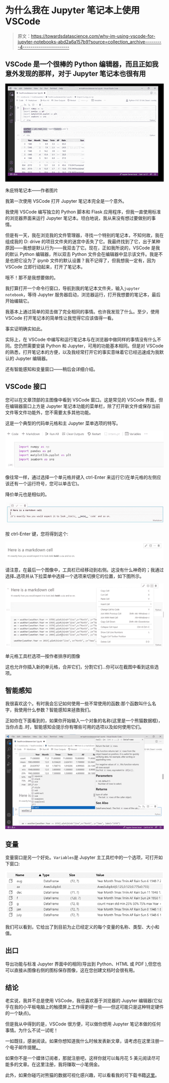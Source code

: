 # 为什么我在 Jupyter 笔记本上使用 VSCode

> 原文：<https://towardsdatascience.com/why-im-using-vscode-for-jupyter-notebooks-abd2a6a157b9?source=collection_archive---------4----------------------->

## VSCode 是一个很棒的 Python 编辑器，而且正如我意外发现的那样，对于 Jupyter 笔记本也很有用

![](img/05d8ca55b15d1fb7b19787b395f030ad.png)

朱庇特笔记本——作者图片

我第一次使用 VSCode 打开 Jupyter 笔记本完全是一个意外。

我使用 VSCode 编写独立的 Python 脚本和 Flask 应用程序，但我一直使用标准的浏览器界面来运行 Jupyter 笔记本。坦白地说，我从来没有想过要做别的事情。

但是有一天，我在浏览我的文件管理器，寻找一个特别的笔记本，不知何故，我在组成我的 D: drive 的项目文件夹的迷宫中丢失了它。我最终找到了它，出于某种原因——我想是默认行为——我双击了它。现在，正如我所说的，VSCode 是我的默认 Python 编辑器，所以双击 Python 文件会在编辑器中显示该文件。我是不是也把它设为了 *ipynb* 文件的默认设置？我不记得了，但我想我一定有，因为 VSCode 立即行动起来，打开了笔记本。

哦不！那不是我想要做的。

我打算打开一个命令行窗口，导航到我的笔记本文件夹，输入`jupyter notebook`，等待 Jupyter 服务器启动，浏览器运行，打开我想要的笔记本，最后开始编辑它。

我基本上通过简单的双击做了完全相同的事情。也许我发现了什么。至少，使用 VSCode 打开笔记本的简单性让我觉得它应该值得一看。

事实证明确实如此。

实际上，在 VSCode 中编写和运行笔记本与在浏览器中做同样的事情没有什么不同。您仍然需要安装 Python 和 Jupyter，可用的功能基本相同。但是对 VSCode 的熟悉，打开笔记本的方便，以及我经常打开它的事实意味着它已经迅速成为我默认的 Jupyter 编辑器。

还有智能感知和变量窗口——稍后会详细介绍。

## VSCode 接口

您可以在文章顶部的主图像中看到 VSCode 窗口。这是常见的 VSCode 界面，但在编辑器窗口上方是 Jupyter 笔记本功能的菜单栏，除了打开新文件或保存当前文件等文件功能外，您不需要太多其他功能。

这是一个典型的代码单元格和主 Jupyter 菜单选项的特写。

![](img/2ae637b90338e2d82c7c4524f5ece6dd.png)

像往常一样，通过选择一个单元格并键入 ctrl-Enter 来运行它(在单元格的左侧应该还有一个运行符号，您可以单击它)。

降价单元也是相似的。

![](img/2d4b4abfdd03cede5637805fb80b4572.png)

按 ctrl-Enter 键，您将得到这个:

![](img/7f782a5df861b20b2b4e6118e8b772f0.png)

请注意，在最后一个图像中，工具栏已经移动到右侧。这没有什么神奇的；我通过选择`…`选项并从下拉菜单中选择一个选项来切换它的位置，如下图所示。

![](img/c50c2a911943dcb5d0493d0341d36ded.png)

单元格工具栏选项—按作者排序的图像

这也允许你插入新的单元格，合并它们，分割它们…你可以在截图中看到这些选项。

## 智能感知

我很喜欢这个。有时我会忘记如何使用一些不常使用的函数:那个函数叫什么名字，我使用什么参数？智能感知来拯救我们。

正如你在下面看到的，如果你开始输入一个对象的名称(这里是一个熊猫数据框)，当你点击`.`时，智能感知会提示你有哪些可用的选项以及如何使用它们。

![](img/505fc6983303c732353100b52da67bf5.png)

## 变量

变量窗口是另一个好处。`Variables`是 Jupyter 主工具栏中的一个选项，可打开如下窗口:

![](img/7906f334a2806ceacb4af48c9cb9c874.png)

我们可以看到，它给出了到目前为止已经定义的每个变量的名称、类型、大小和值。

## 出口

导出功能与标准 Jupyter 界面中的相同(导出到 Python、HTML 或 PDF ),但您也可以直接从图像右侧的图标保存图像，这在您创建文档时会很有用。

## 结论

老实说，我并不总是使用 VSCode，我也喜欢基于浏览器的 Jupyter 编辑器(它似乎在我的小平板电脑上的触摸屏上工作得更好一些——但这可能只是这种特定硬件的一个缺点)。

但是我从中得到的是，VSCode 很方便，可以做你想用 Jupyter 笔记本做的任何事情。为什么不试一试呢！

一如既往，感谢阅读。如果你想知道我什么时候发表新文章，请考虑在这里注册一个电子邮件提醒[。](https://alan-jones.medium.com/subscribe)

如果你不是一个媒体订阅者，那就注册吧，这样你就可以每月花 5 美元阅读尽可能多的文章。在这里注册，我将赚取一小笔佣金。

此外，如果你碰巧对熊猫的数据可视化感兴趣，可以看看我的可下载书籍[这里](https://github.com/alanjones2/ajbooks)。